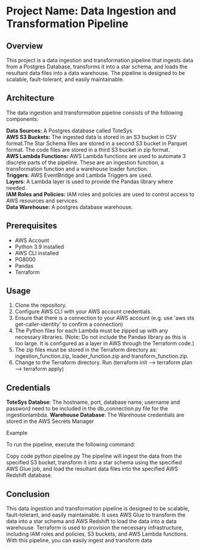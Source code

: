 # Project Name: Data Ingestion and Transformation Pipeline

## Overview

This project is a data ingestion and transformation pipeline that ingests data from a Postgres Database, transforms it into a star schema, and loads the resultant data files into a data warehouse. The pipeline is designed to be scalable, fault-tolerant, and easily maintainable.

## Architecture

The data ingestion and transformation pipeline consists of the following components:

__Data Sources:__ A Postgres database called ToteSys.  
__AWS S3 Buckets:__ The ingested data is stored in an S3 bucket in CSV format.The Star Schema files are stored in a second S3 bucket in Parquet format. The code files are stored in a third S3 bucket in zip format.  
__AWS Lambda Functions:__ AWS Lambda functions are used to automate 3 discrete parts of the pipeline. These are an ingestion function, a transformation function and a warehouse loader function.  
__Triggers__: AWS EventBridge and Lambda Triggers are used.  
__Layers__: A Lambda layer is used to provide the Pandas library where needed.  
__IAM Roles and Policies:__ IAM roles and policies are used to control access to AWS resources and services.  
__Data Warehouse:__ A postgres database warehouse.

## Prerequisites

* AWS Account
* Python 3.9 installed
* AWS CLI installed
* PG8000
* Pandas
* Terraform

## Usage

1. Clone the repository.
2. Configure AWS CLI with your AWS account credentials.
3. Ensure that there is a connection to your AWS account (e.g. use 'aws sts get-caller-identity' to confirm a connection)
4. The Python files for each Lambda must be zipped up with any necessary libraries. (Note: Do not include the Pandas library as this is too large. It is configured as a layer in AWS through the Terraform code.)
5. The zip files must be stored in the Terraform directory as: ingestion_function.zip, loader_function.zip and transform_function.zip.
6. Change to the Terraform directory. Run (terraform init --> terraform plan --> terraform apply)

## Credentials

__ToteSys Databse__: The hostname, port, database name, username and password need to be included in the db_connection.py file for the ingestionlambda.
__Warehouse Database__: The Warehouse credentials are stored in the AWS Secrets Manager


Example

To run the pipeline, execute the following command: 

Copy code
python pipeline.py
The pipeline will ingest the data from the specified S3 bucket, transform it into a star schema using the specified AWS Glue job, and load the resultant data files into the specified AWS Redshift database.

## Conclusion

This data ingestion and transformation pipeline is designed to be scalable, fault-tolerant, and easily maintainable. It uses AWS Glue to transform the data into a star schema and AWS Redshift to load the data into a data warehouse. Terraform is used to provision the necessary infrastructure, including IAM roles and policies, S3 buckets, and AWS Lambda functions. With this pipeline, you can easily ingest and transform data